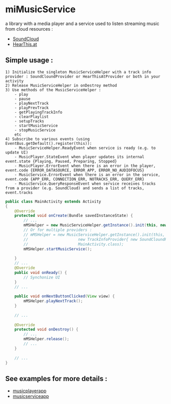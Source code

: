 # miMusicService
a library with a media player and a service used to listen streaming music from cloud resources :

- [SoundCloud](https://soundcloud.com)
- [HearThis.at](https://hearthis.at)

## Simple usage :
    1) Initialize the singleton MusicServiceHelper with a track info provider : SoundCloundProvider or HearThisAtProvider or both in your activity         
    2) Release MusicServiceHelper in onDestroy method 
    3) Use methods of the MusicServiceHelper : 
        - play 
        - pause 
        - playNextTrack 
        - playPrevTrack
        - getPlayingTrackInfo
        - clearPlaylist
        - setupTracks
        - startMusicService
        - stopMusicService
        etc
    4) Subscribe to various events (using EventBus.getDefault().register(this)):
        - MusicServiceHelper.ReadyEvent when service is ready (e.g. to update UI)
        - MusicPlayer.StateEvent when player updates its internal event.state {Playing, Paused, Preparing, Stopped}
        - MusicPlayer.ErrorEvent when there is an error in the player, event.code {ERROR_DATASOURCE, ERROR_APP, ERROR_NO_AUDIOFOCUS}
        - MusicService.ErrorEvent when there is an error in the service, event.code {APP_ERR, CONNECTION_ERR, NOTRACKS_ERR, QUERY_ERR}
        - MusicService.QueryResponseEvent when service receives tracks from a provider (e.g. SoundCloud) and sends a list of tracks, event.tracks

``` java
public class MainActivity extends Activity
{
    @Override
    protected void onCreate(Bundle savedInstanceState) {
        // ...
        mMSHelper = new MusicServiceHelper.getInstance().init(this, new SoundCloundProvider(), MainActivity.class);
        // Or for multiple providers :
        // mMSHelper = new MusicServiceHelper.getInstance().init(this, 
        //                      new TrackInfoProvider{ new SoundCloundProvider(), new HearThisAtProvider() },
        //                      MainActivity.class);
        mMSHelper.startMusicService();
        
    }
    // ...
    @Override
    public void onReady() {
        // Synchonize UI
    }
    // ...
    
    public void onNextButtonClicked(View view) {
        mMSHelper.playNextTrack();
    }
    
    // ...
    
    @Override
    protected void onDestroy() {
        // ...
        mMSHelper.release();
        // ...
    }
    
    // ...
}
```

    
## See examples for more details :

- [musicplayerapp](https://github.com/vfdev-5/miMusicService/blob/master/musicapp)
- [musicserviceapp](https://github.com/vfdev-5/miMusicService/blob/master/musicserviceapp)
